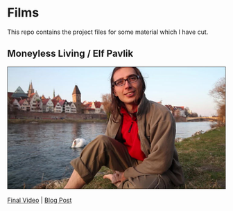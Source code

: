 # Films

This repo contains the project files for some material which I have cut.


## Moneyless Living / Elf Pavlik

[![Thumbnail](https://github.com/cmichi/films/raw/master/images/thumb-0.jpg)](https://vimeo.com/214368268)

[Final Video](https://vimeo.com/214368268) | [Blog Post](http://micha.elmueller.net/2017/05/elf-pavlik-moneyless-living/)
